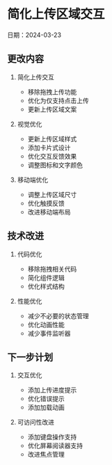 # 简化上传区域交互

日期：2024-03-23

## 更改内容

1. 简化上传交互
   - 移除拖拽上传功能
   - 优化为仅支持点击上传
   - 更新上传区域文案

2. 视觉优化
   - 更新上传区域样式
   - 添加卡片式设计
   - 优化交互反馈效果
   - 调整图标和文字颜色

3. 移动端优化
   - 调整上传区域尺寸
   - 优化触摸反馈
   - 改进移动端布局

## 技术改进

1. 代码优化
   - 移除拖拽相关代码
   - 简化组件逻辑
   - 优化样式结构

2. 性能优化
   - 减少不必要的状态管理
   - 优化动画性能
   - 减少事件监听器

## 下一步计划

1. 交互优化
   - 添加上传进度提示
   - 优化错误提示
   - 添加加载动画

2. 可访问性改进
   - 添加键盘操作支持
   - 优化屏幕阅读器支持
   - 改进焦点管理 
